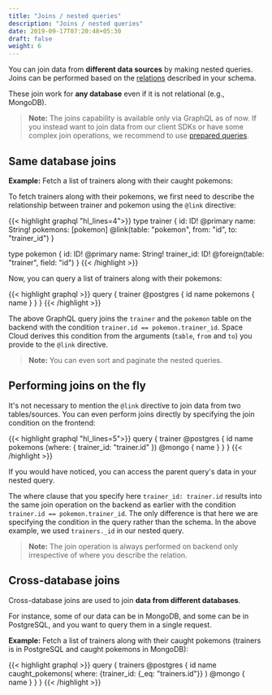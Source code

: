 ```yaml
---
title: "Joins / nested queries"
description: "Joins / nested queries"
date: 2019-09-17T07:20:48+05:30
draft: false
weight: 6
---
```


You can join data from **different data sources** by making nested queries. Joins can be performed based on the [relations](/storage/database/data-modelling/relations) described in your schema.

These join work for **any database** even if it is not relational (e.g., MongoDB).

> **Note:** The joins capability is available only via GraphQL as of now. If you instead want to join data from our client SDKs or have some complex join operations, we recommend to use [prepared queries](/storage/database/prepared-queries).

## Same database joins

**Example:** Fetch a list of trainers along with their caught pokemons:

To fetch trainers along with their pokemons, we first need to describe the relationship between trainer and pokemon using the `@link` directive: 

{{< highlight graphql "hl_lines=4">}}
type trainer {
  id: ID! @primary
  name: String!
  pokemons: [pokemon] @link(table: "pokemon", from: "id", to: "trainer_id")
}

type pokemon {
  id: ID! @primary
  name: String!
  trainer_id: ID! @foreign(table: "trainer", field: "id")
}
{{< /highlight >}}

Now, you can query a list of trainers along with their pokemons:

{{< highlight graphql >}}
query {
  trainer @postgres {
    id
    name
    pokemons {
      name
    }
  }
}
{{< /highlight >}}

The above GraphQL query joins the `trainer` and the `pokemon` table on the backend with the condition `trainer.id == pokemon.trainer_id`. Space Cloud derives this condition from the arguments (`table`, `from` and `to`) you provide to the `@link` directive.

> **Note:** You can even sort and paginate the nested queries.

## Performing joins on the fly

It's not necessary to mention the `@link` directive to join data from two tables/sources. You can even perform joins directly by specifying the join condition on the frontend:

{{< highlight graphql "hl_lines=5">}}
query {
  trainer @postgres {
    id
    name
    pokemons (where: { trainer_id: "trainer.id" }) @mongo {
      name
    }
  }
}
{{< /highlight >}}

If you would have noticed, you can access the parent query's data in your nested query. 

The where clause that you specify here `trainer_id: trainer.id` results into the same join operation on the backend as earlier with the condition `trainer.id == pokemon.trainer_id`. The only difference is that here we are specifying the condition in the query rather than the schema. In the above example, we used `trainers._id` in our nested query.

> **Note:** The join operation is always performed on backend only irrespective of where you describe the relation.

## Cross-database joins

Cross-database joins are used to join **data from different databases**. 

For instance, some of our data can be in MongoDB, and some can be in PostgreSQL, and you want to query them in a single request.

**Example:** Fetch a list of trainers along with their caught pokemons (trainers is in PostgreSQL and caught pokemons in MongoDB):

{{< highlight graphql >}}
query {
  trainers @postgres {
    id
    name
    caught_pokemons(
      where: {trainer_id: {_eq: "trainers.id"}}
    ) @mongo {
      name
    }
  }
}
{{< /highlight >}}